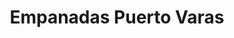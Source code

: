 ---
title: "Empanadas Puerto Varas"
url: /puerto-varas/empanadas-puerto-varas/
shop: Lebensmittel
---